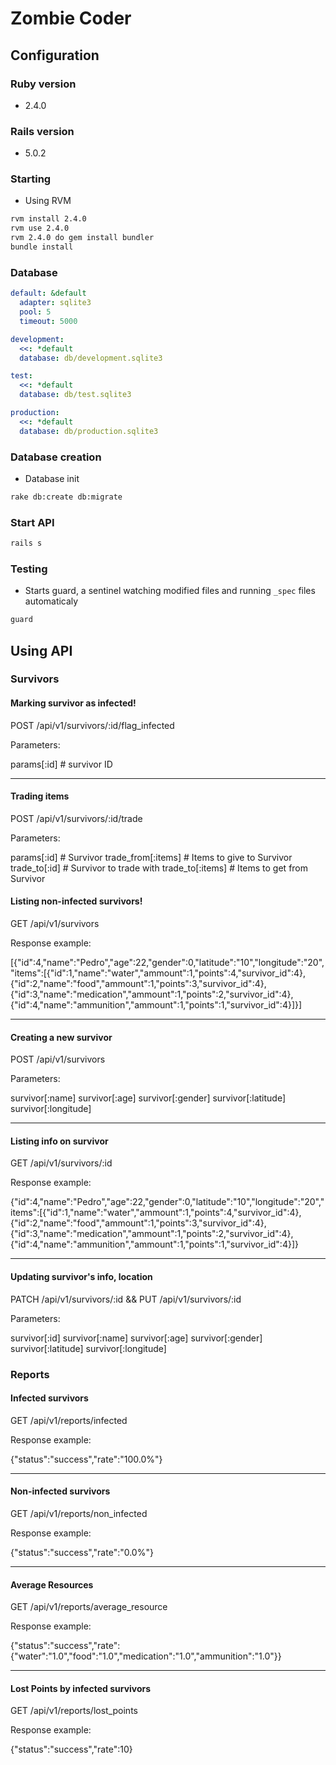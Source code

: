 # Zombie Coder

## Configuration

### Ruby version
  - 2.4.0

### Rails version
  - 5.0.2

### Starting
  - Using RVM

  ```bash
  rvm install 2.4.0
  rvm use 2.4.0
  rvm 2.4.0 do gem install bundler
  bundle install
  ```

### Database

  ```YAML
  default: &default
    adapter: sqlite3
    pool: 5
    timeout: 5000

  development:
    <<: *default
    database: db/development.sqlite3

  test:
    <<: *default
    database: db/test.sqlite3

  production:
    <<: *default
    database: db/production.sqlite3
  ```

### Database creation
  - Database init

  ```bash
  rake db:create db:migrate
  ```

### Start API

```bash
rails s
```

### Testing

- Starts guard, a sentinel watching modified files and running `_spec` files automaticaly

```bash
guard
```

## Using API

### Survivors

#### Marking survivor as infected!

POST  /api/v1/survivors/:id/flag_infected

Parameters:

params[:id] # survivor ID

---

#### Trading items

POST  /api/v1/survivors/:id/trade

Parameters:

params[:id]         # Survivor
trade_from[:items]  # Items to give to Survivor
trade_to[:id]       # Survivor to trade with
trade_to[:items]    # Items to get from Survivor

#### Listing non-infected survivors!

GET   /api/v1/survivors

Response example:

[{"id":4,"name":"Pedro","age":22,"gender":0,"latitude":"10","longitude":"20","items":[{"id":1,"name":"water","ammount":1,"points":4,"survivor_id":4},{"id":2,"name":"food","ammount":1,"points":3,"survivor_id":4},{"id":3,"name":"medication","ammount":1,"points":2,"survivor_id":4},{"id":4,"name":"ammunition","ammount":1,"points":1,"survivor_id":4}]}]

---

#### Creating a new survivor

POST  /api/v1/survivors

Parameters:

survivor[:name]
survivor[:age]
survivor[:gender]
survivor[:latitude]
survivor[:longitude]

---

#### Listing info on survivor

GET   /api/v1/survivors/:id

Response example:

{"id":4,"name":"Pedro","age":22,"gender":0,"latitude":"10","longitude":"20","items":[{"id":1,"name":"water","ammount":1,"points":4,"survivor_id":4},{"id":2,"name":"food","ammount":1,"points":3,"survivor_id":4},{"id":3,"name":"medication","ammount":1,"points":2,"survivor_id":4},{"id":4,"name":"ammunition","ammount":1,"points":1,"survivor_id":4}]}

---

#### Updating survivor's info, location

PATCH /api/v1/survivors/:id && PUT /api/v1/survivors/:id

Parameters:

survivor[:id]
survivor[:name]
survivor[:age]
survivor[:gender]
survivor[:latitude]
survivor[:longitude]

### Reports


#### Infected survivors

GET   /api/v1/reports/infected

Response example:

{"status":"success","rate":"100.0%"}

---

#### Non-infected survivors

GET   /api/v1/reports/non_infected

Response example:

{"status":"success","rate":"0.0%"}

---

#### Average Resources

GET   /api/v1/reports/average_resource

Response example:

{"status":"success","rate":{"water":"1.0","food":"1.0","medication":"1.0","ammunition":"1.0"}}

---

#### Lost Points by infected survivors

GET   /api/v1/reports/lost_points

Response example:

{"status":"success","rate":10}
